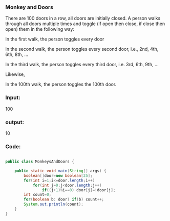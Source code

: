 ### Monkey and Doors
There are 100 doors in a row, all doors are initially closed. A person walks through all doors multiple times and toggle (if open then close, if close then open) them in the following way: 

In the first walk, the person toggles every door 

In the second walk, the person toggles every second door, i.e., 2nd, 4th, 6th, 8th, … 

In the third walk, the person toggles every third door, i.e. 3rd, 6th, 9th, … 

Likewise,

In the 100th walk, the person toggles the 100th door.
### Input:
100
### output:
10
### Code:
``` java

public class MonkeysAndDoors {

    public static void main(String[] args) {
        boolean[]door=new boolean[25];
        for(int i=1;i<=door.length;i++)
            for(int j=0;j<door.length;j++)
                if((j+1)%i==0) door[j]=!door[j];
        int count=0;
        for(boolean b: door) if(b) count++;
        System.out.println(count);
    }
}
```